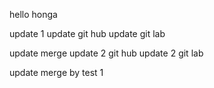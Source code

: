 hello honga

update 1
update git hub
update git lab

update merge
update 2 git hub
update 2 git lab

update merge by test 1